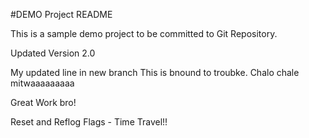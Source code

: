 #DEMO Project README

This is a sample demo project to be committed to Git Repository.

Updated Version 2.0

My updated line in new branch
This is bnound to troubke.
Chalo chale mitwaaaaaaaaa

Great Work bro!

Reset and Reflog Flags - Time Travel!!
